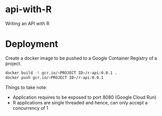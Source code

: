 # api-with-R

Writing an API with R

# Deployment

Create a docker image to be pushed to a Google Container Registry of a project.

```bash
docker build -t gcr.io/<PROJECT ID>/r-api:0.0.1 .
docker push gcr.io/<PROJECT ID>/r-api:0.0.1
```

Things to take note:

- Application requires to be exposed to port 8080 (Google Cloud Run)
- R applications are single threaded and hence, can only accept a concurrency of 1
